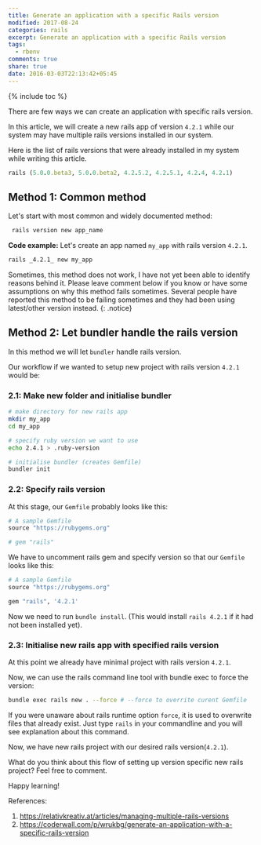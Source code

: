 ```yaml
---
title: Generate an application with a specific Rails version
modified: 2017-08-24
categories: rails 
excerpt: Generate an application with a specific Rails version
tags:
  - rbenv
comments: true
share: true
date: 2016-03-03T22:13:42+05:45
---
```


{% include toc %}

There are few ways we can create an application with specific rails version.

In this article, we will create a new rails app of version `4.2.1` while our system may have multiple rails versions installed in our system.

Here is the list of rails versions that were already installed in my system while writing this article.

~~~ruby
rails (5.0.0.beta3, 5.0.0.beta2, 4.2.5.2, 4.2.5.1, 4.2.4, 4.2.1)
~~~

## Method 1: Common method

Let's start with most common and widely documented method: 

```sh
 rails version new app_name
```

**Code example:**
Let's create an app named `my_app` with rails version `4.2.1`.

```sh
rails _4.2.1_ new my_app
```

Sometimes, this method does not work, I have not yet been able to identify reasons behind it. Please leave comment below if you know or have some assumptions on why this method fails sometimes. Several people have reported this method to be failing sometimes and they had been using latest/other version instead.
{: .notice} 

## Method 2: Let bundler handle the rails version

In this method we will let `bundler` handle rails version.

Our workflow if we wanted to setup new project with rails version `4.2.1` would be:

### 2.1: Make new folder and initialise bundler

~~~bash
# make directory for new rails app
mkdir my_app
cd my_app

# specify ruby version we want to use
echo 2.4.1 > .ruby-version

# initialise bundler (creates Gemfile)
bundler init
~~~

### 2.2: Specify rails version

At this stage, our `Gemfile` probably looks like this:

~~~ruby
# A sample Gemfile
source "https://rubygems.org"

# gem "rails"
~~~

We have to uncomment rails gem and specify version so that our `Gemfile` looks like this:

~~~ruby
# A sample Gemfile
source "https://rubygems.org"

gem "rails", '4.2.1'
~~~

Now we need to run `bundle install`. (This would install `rails 4.2.1` if it had not been installed yet).

### 2.3: Initialise new rails app with specified rails version

At this point we already have minimal project with rails version `4.2.1`.

Now, we can use the rails command line tool with bundle exec to force the version:

~~~bash
bundle exec rails new . --force # --force to overrite curent Gemfile
~~~

If you were unaware about rails runtime option `force`, it is used to overwrite files that already exist. Just type `rails` in your commandline and you will see explanation about this command. 

Now, we have new rails project with our desired rails version(`4.2.1`).

What do you think about this flow of setting up version specific new rails project? Feel free to comment.

Happy learning!

References:

1. <https://relativkreativ.at/articles/managing-multiple-rails-versions>
2. <https://coderwall.com/p/wrukbg/generate-an-application-with-a-specific-rails-version>

